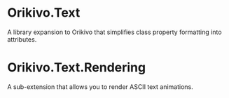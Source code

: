 # Orikivo.Text
A library expansion to Orikivo that simplifies class property formatting into attributes.

# Orikivo.Text.Rendering
A sub-extension that allows you to render ASCII text animations.
